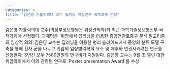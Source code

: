 ```yaml
---
categories: e
title: "김은영 가톨릭의대 교수 딥러닝 위암연구 국책과제 선정"
---
```

김은영 가톨릭의대 교수(의정부성모병원은 위장관외과)가 최근 과학기술정보통신부 국책과제에 선정됐다. 과제명은 &#39;위암에서 딥러닝을 이용한 종양연관호중구 분석 알고리즘의 임상적 의의&#39;.김은영 교수는 딥러닝을 이용한 병리 슬라이드에서 종양의 분류 모델 구축을 통해 환자 군을 나누고 위암의 임상병리학적 요소 및 예후와 연관시키려는 연구를 진행한다. 3년간 모두 7500만원의 연구비가 지원된다. 김은영 교수는 9월 초 열린 대한위암학회에서 이와 관련된 연구로 &#39;Poster presentation Award&#39;를 수상